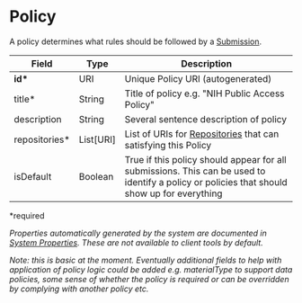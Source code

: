 # Policy

A policy determines what rules should be followed by a [Submission](Submission.md).

| Field  		| Type  		| Description |
| ------------- | ------------- | ------------- |
| __id*__ | URI | Unique Policy URI (autogenerated) |
| title* | String | Title of policy e.g. "NIH Public Access Policy" |
| description | String | Several sentence description of policy |
| repositories* | List[URI] | List of URIs for [Repositories](Repository.md) that can satisfying this Policy |
| isDefault | Boolean | True if this policy should appear for all submissions. This can be used to identify a policy or policies that should show up for everything  |
 
*required 

*Properties automatically generated by the system are documented in [System Properties](SystemProperties.md). These are not available to client tools by default.*

_Note: this is basic at the moment. Eventually additional fields to help with application of policy logic could be added e.g. materialType to support data policies, some sense of whether the policy is required or can be overridden by complying with another policy etc._
